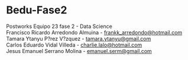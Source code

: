 # Bedu-Fase2
Postworks Equipo 23 fase 2 - Data Science </br>
Francisco Ricardo Arredondo Almuina - frankk_arredondo@hotmail.com </br>
Tamara Ytanyu P?rez V?zquez - tamara.ytanyu@gmail.com </br>
Carlos Eduardo Vidal Villeda - charlie.lalo@hotmail.com </br>
Jesus Emanuel Serrano Molina - emanuel.serm@gmail.com

